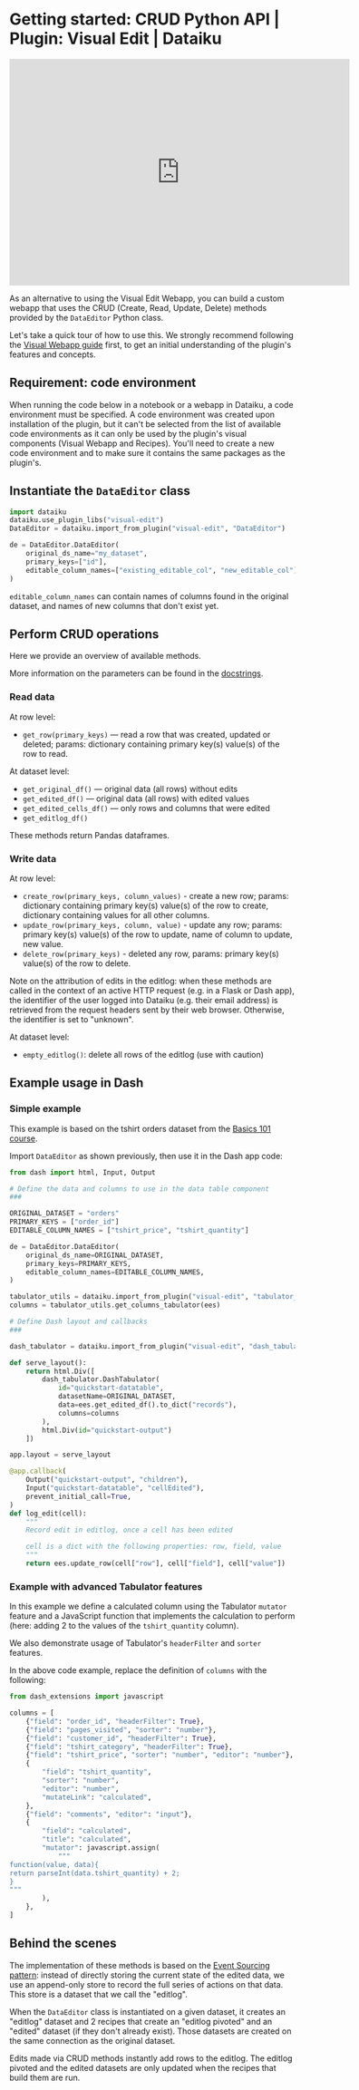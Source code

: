 # Getting started: CRUD Python API | Plugin: Visual Edit | Dataiku

<iframe src="https://www.loom.com/embed/3d899ce5f7544850abe91d088b969331" frameborder="0" webkitallowfullscreen="" mozallowfullscreen="" allowfullscreen="" style="height: 400px; width: 600px"></iframe>

As an alternative to using the Visual Edit Webapp, you can build a custom webapp that uses the CRUD (Create, Read, Update, Delete) methods provided by the `DataEditor` Python class.

Let's take a quick tour of how to use this. We strongly recommend following the [Visual Webapp guide](get-started) first, to get an initial understanding of the plugin's features and concepts.

## Requirement: code environment

When running the code below in a notebook or a webapp in Dataiku, a code environment must be specified. A code environment was created upon installation of the plugin, but it can't be selected from the list of available code environments as it can only be used by the plugin's visual components (Visual Webapp and Recipes). You'll need to create a new code environment and to make sure it contains the same packages as the plugin's.

## Instantiate the `DataEditor` class

```python
import dataiku
dataiku.use_plugin_libs("visual-edit")
DataEditor = dataiku.import_from_plugin("visual-edit", "DataEditor")
```

```python
de = DataEditor.DataEditor(
    original_ds_name="my_dataset",
    primary_keys=["id"],
    editable_column_names=["existing_editable_col", "new_editable_col"]
)
```

`editable_column_names` can contain names of columns found in the original dataset, and names of new columns that don't exist yet.

## Perform CRUD operations

Here we provide an overview of available methods.

More information on the parameters can be found in the [docstrings](backend/).

### Read data

At row level:

* `get_row(primary_keys)` — read a row that was created, updated or deleted; params: dictionary containing primary key(s) value(s) of the row to read.

At dataset level:

* `get_original_df()` — original data (all rows) without edits
* `get_edited_df()` — original data (all rows) with edited values
* `get_edited_cells_df()` — only rows and columns that were edited
* `get_editlog_df()`

These methods return Pandas dataframes.

### Write data

At row level:

* `create_row(primary_keys, column_values)` - create a new row; params: dictionary containing primary key(s) value(s) of the row to create, dictionary containing values for all other columns.
* `update_row(primary_keys, column, value)` - update any row; params: primary key(s) value(s) of the row to update, name of column to update, new value.
* `delete_row(primary_keys)` - deleted any row, params: primary key(s) value(s) of the row to delete.

Note on the attribution of edits in the editlog: when these methods are called in the context of an active HTTP request (e.g. in a Flask or Dash app), the identifier of the user logged into Dataiku (e.g. their email address) is retrieved from the request headers sent by their web browser. Otherwise, the identifier is set to "unknown".

At dataset level:

* `empty_editlog()`: delete all rows of the editlog (use with caution)

## Example usage in Dash

### Simple example

This example is based on the tshirt orders dataset from the [Basics 101 course](https://academy.dataiku.com/basics-101).

Import `DataEditor` as shown previously, then use it in the Dash app code:

```python
from dash import html, Input, Output

# Define the data and columns to use in the data table component
###

ORIGINAL_DATASET = "orders"
PRIMARY_KEYS = ["order_id"]
EDITABLE_COLUMN_NAMES = ["tshirt_price", "tshirt_quantity"]

de = DataEditor.DataEditor(
    original_ds_name=ORIGINAL_DATASET,
    primary_keys=PRIMARY_KEYS,
    editable_column_names=EDITABLE_COLUMN_NAMES,
)

tabulator_utils = dataiku.import_from_plugin("visual-edit", "tabulator_utils")
columns = tabulator_utils.get_columns_tabulator(ees)

# Define Dash layout and callbacks
###

dash_tabulator = dataiku.import_from_plugin("visual-edit", "dash_tabulator")

def serve_layout():
    return html.Div([
        dash_tabulator.DashTabulator(
            id="quickstart-datatable",
            datasetName=ORIGINAL_DATASET,
            data=ees.get_edited_df().to_dict("records"),
            columns=columns
        ),
        html.Div(id="quickstart-output")
    ])

app.layout = serve_layout

@app.callback(
    Output("quickstart-output", "children"),
    Input("quickstart-datatable", "cellEdited"),
    prevent_initial_call=True,
)
def log_edit(cell):
    """
    Record edit in editlog, once a cell has been edited

    cell is a dict with the following properties: row, field, value
    """
    return ees.update_row(cell["row"], cell["field"], cell["value"])
```

### Example with advanced Tabulator features

In this example we define a calculated column using the Tabulator `mutator` feature and a JavaScript function that implements the calculation to perform (here: adding 2 to the values of the `tshirt_quantity` column).

We also demonstrate usage of Tabulator's `headerFilter` and `sorter` features.

In the above code example, replace the definition of `columns` with the following:

```python
from dash_extensions import javascript

columns = [
    {"field": "order_id", "headerFilter": True},
    {"field": "pages_visited", "sorter": "number"},
    {"field": "customer_id", "headerFilter": True},
    {"field": "tshirt_category", "headerFilter": True},
    {"field": "tshirt_price", "sorter": "number", "editor": "number"},
    {
        "field": "tshirt_quantity",
        "sorter": "number",
        "editor": "number",
        "mutateLink": "calculated",
    },
    {"field": "comments", "editor": "input"},
    {
        "field": "calculated",
        "title": "calculated",
        "mutator": javascript.assign(
            """
function(value, data){
return parseInt(data.tshirt_quantity) + 2;
}
"""
        ),
    },
]
```

## Behind the scenes

The implementation of these methods is based on the [Event Sourcing pattern](https://learn.microsoft.com/en-us/azure/architecture/patterns/event-sourcing): instead of directly storing the current state of the edited data, we use an append-only store to record the full series of actions on that data. This store is a dataset that we call the "editlog".

When the `DataEditor` class is instantiated on a given dataset, it creates an "editlog" dataset and 2 recipes that create an "editlog pivoted" and an "edited" dataset (if they don't already exist). Those datasets are created on the same connection as the original dataset.

Edits made via CRUD methods instantly add rows to the editlog. The editlog pivoted and the edited datasets are only updated when the recipes that build them are run.
